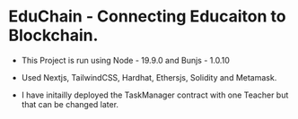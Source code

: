 # EduChain - Connecting Educaiton to Blockchain.

- This Project is run using Node - 19.9.0 and Bunjs - 1.0.10
- Used Nextjs, TailwindCSS, Hardhat, Ethersjs, Solidity and Metamask.

- I have initailly deployed the TaskManager contract with one Teacher but that can be changed later.

